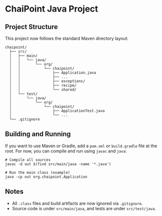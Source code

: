 # ChaiPoint Java Project

## Project Structure

This project now follows the standard Maven directory layout:

```
chaipoint/
  ├── src/
  │   ├── main/
  │   │   └── java/
  │   │       └── org/
  │   │           └── chaipoint/
  │   │               ├── Application.java
  │   │               ├── ...
  │   │               ├── exceptions/
  │   │               ├── recipe/
  │   │               └── shared/
  │   └── test/
  │       └── java/
  │           └── org/
  │               └── chaipoint/
  │                   ├── ApplicationTest.java
  │                   └── ...
  └── .gitignore
```

## Building and Running

If you want to use Maven or Gradle, add a `pom.xml` or `build.gradle` file at the root. For now, you can compile and run using `javac` and `java`:

```
# Compile all sources
javac -d out $(find src/main/java -name '*.java')

# Run the main class (example)
java -cp out org.chaipoint.Application
```

## Notes
- All `.class` files and build artifacts are now ignored via `.gitignore`.
- Source code is under `src/main/java`, and tests are under `src/test/java`. 
